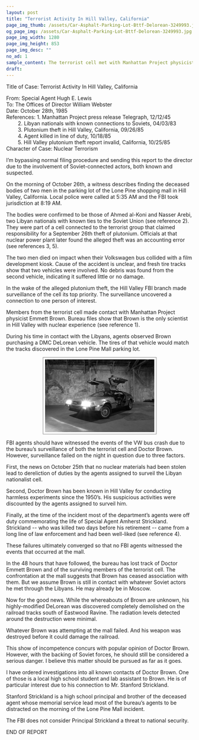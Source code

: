 ```yaml
---
layout: post
title: "Terrorist Activity In Hill Valley, California"
page_img_thumb: /assets/Car-Asphalt-Parking-Lot-Bttf-Delorean-3249993.jpg
og_page_img: /assets/Car-Asphalt-Parking-Lot-Bttf-Delorean-3249993.jpg
page_img_width: 1280
page_img_height: 853
page_img_desc: ""
no_ad: 1
sample_content: The terrorist cell met with Manhattan Project physicist Emmett Brown. FBI files show that Brown is the only scientist in Hill Valley with nuclear experience (see reference 1).
draft:
---
```


Title of Case: Terrorist Activity In Hill Valley, California

From: Special Agent Hugh E. Lewis<br />
To: The Offices of Director William Webster<br />
Date: October 28th, 1985<br />
References: 1. Manhattan Project press release Telegraph, 12/12/45<br />
&nbsp;&nbsp;&nbsp;&nbsp;&nbsp;&nbsp;&nbsp;&nbsp;2. Libyan nationals with known connections to Soviets, 04/03/83<br />
&nbsp;&nbsp;&nbsp;&nbsp;&nbsp;&nbsp;&nbsp;&nbsp;3. Plutonium theft in Hill Valley, California, 09/26/85<br />
&nbsp;&nbsp;&nbsp;&nbsp;&nbsp;&nbsp;&nbsp;&nbsp;4. Agent killed in line of duty, 10/18/85<br />
&nbsp;&nbsp;&nbsp;&nbsp;&nbsp;&nbsp;&nbsp;&nbsp;5. Hill Valley plutonium theft report invalid, California, 10/25/85<br />
Character of Case: Nuclear Terrorism

I’m bypassing normal filing procedure and sending this report to the director due to the involvement of Soviet-connected actors, both known and suspected.

On the morning of October 26th, a witness describes finding the deceased bodies of two men in the parking lot of the Lone Pine shopping mall in Hill Valley, California. Local police were called at 5:35 AM and the FBI took jurisdiction at 8:19 AM.

The bodies were confirmed to be those of Ahmed al-Koni and Nasser Arebi, two Libyan nationals with known ties to the Soviet Union (see reference 2). They were part of a cell connected to the terrorist group that claimed responsibility for a September 26th theft of plutonium. Officials at that nuclear power plant later found the alleged theft was an accounting error (see references 3, 5).

The two men died on impact when their Volkswagen bus collided with a film development kiosk. Cause of the accident is unclear, and fresh tire tracks show that two vehicles were involved. No debris was found from the second vehicle, indicating it suffered little or no damage.

In the wake of the alleged plutonium theft, the Hill Valley FBI branch made surveillance of the cell its top priority. The surveillance uncovered a connection to one person of interest.

Members from the terrorist cell made contact with Manhattan Project physicist Emmett Brown. Bureau files show that Brown is the only scientist in Hill Valley with nuclear experience (see reference 1).

During his time in contact with the Libyans, agents observed Brown purchasing a DMC DeLorean vehicle. The tires of that vehicle would match the tracks discovered in the Lone Pine Mall parking lot.

<img src="/assets/Car-Asphalt-Parking-Lot-Bttf-Delorean-3249993.jpg" alt="1983 DMC DeLorean Automobile" style="width: 295px;margin-left: auto;margin-right: auto;display: block;padding: 5px;border: 1px solid grey;filter: saturate(0) blur(.5px);" />

FBI agents should have witnessed the events of the VW bus crash due to the bureau’s surveillance of both the terrorist cell and Doctor Brown. However, surveillance failed on the night in question due to three factors.

First, the news on October 25th that no nuclear materials had been stolen lead to dereliction of duties by the agents assigned to surveil the Libyan nationalist cell.

Second, Doctor Brown has been known in Hill Valley for conducting harmless experiments since the 1950’s. His suspicious activities were discounted by the agents assigned to surveil him.

Finally, at the time of the incident most of the department’s agents were off duty commemorating the life of Special Agent Amherst Strickland. Strickland -- who was killed two days before his retirement -- came from a long line of law enforcement and had been well-liked (see reference 4).

These failures ultimately converged so that no FBI agents witnessed the events that occurred at the mall.

In the 48 hours that have followed, the bureau has lost track of Doctor Emmett Brown and of the surviving members of the terrorist cell. The confrontation at the mall suggests that Brown has ceased association with them. But we assume Brown is still in contact with whatever Soviet actors he met through the Libyans. He may already be in Moscow.

Now for the good news. While the whereabouts of Brown are unknown, his highly-modified DeLorean was discovered completely demolished on the railroad tracks south of Eastwood Ravine. The radiation levels detected around the destruction were minimal.

Whatever Brown was attempting at the mall failed. And his weapon was destroyed before it could damage the railroad.

This show of incompetence concurs with popular opinion of Doctor Brown. However, with the backing of Soviet forces, he should still be considered a serious danger. I believe this matter should be pursued as far as it goes.

I have ordered investigations into all known contacts of Doctor Brown. One of those is a local high school student and lab assistant to Brown. He is of particular interest due to his connection to Mr. Stanford Strickland.

Stanford Strickland is a high school principal and brother of the deceased agent whose memorial service lead most of the bureau’s agents to be distracted on the morning of the
Lone Pine Mall incident.

The FBI does not consider Principal Strickland a threat to national security.

END OF REPORT
